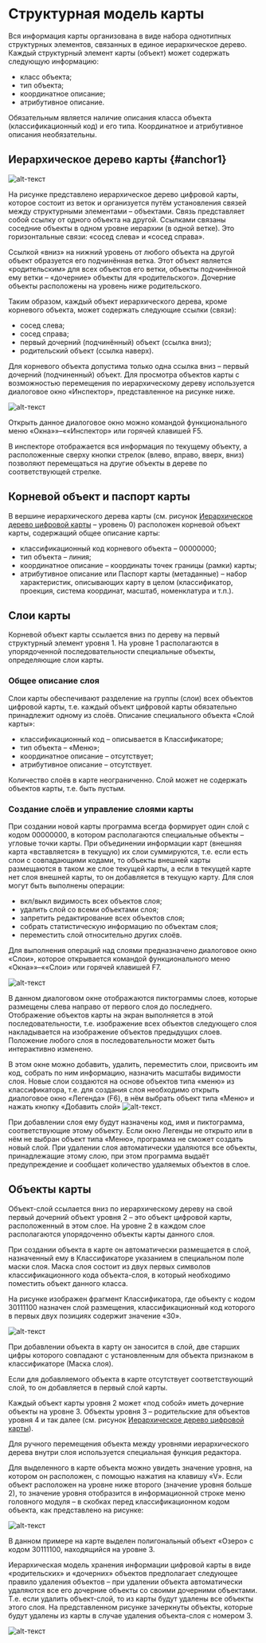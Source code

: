# Структурная модель карты

Вся информация карты организована в виде набора однотипных структурных элементов, связанных в единое иерархическое дерево.
Каждый структурный элемент карты (объект) может содержать следующую информацию:
+ класс объекта;
+ тип объекта;
+ координатное описание;
+ атрибутивное описание.

Обязательным является наличие описания класса объекта (классификационный код) и его типа. Координатное и атрибутивное описания необязательны.

## Иерархическое дерево карты {#anchor1}

![alt-текст](_assets/hierarchical_tree.png "Иерархическое дерево цифровой карты")

На рисунке представлено иерархическое дерево цифровой карты, которое состоит из веток и организуется путём установления связей между структурными элементами – объектами. Связь представляет собой ссылку от одного объекта на другой. Ссылками связаны соседние объекты в одном уровне иерархии (в одной ветке). Это горизонтальные связи: «сосед слева» и «сосед справа».

Ссылкой «вниз» на нижний уровень от любого объекта на другой объект образуется его подчинённая ветка. Этот объект является «родительским» для всех объектов его ветки, объекты подчинённой ему ветки – «дочерние» объекты для «родительского». Дочерние объекты расположены на уровень ниже родительского.
 
Таким образом, каждый объект иерархического дерева, кроме корневого объекта, может содержать следующие ссылки (связи):
+ сосед слева;
+ сосед справа;
+ первый дочерний (подчинённый) объект (ссылка вниз);
+ родительский объект (ссылка наверх).

Для корневого объекта допустима только одна ссылка вниз – первый дочерний (подчиненный) объект.
Для просмотра объектов карты с возможностью перемещения по иерархическому дереву используется диалоговое окно «Инспектор», представленное на рисунке ниже.

![alt-текст](_assets/inspector.png "Диалоговое окно «Инспектор»")

Открыть данное диалоговое окно можно командой функционального меню «Окна»»–««Инспектор» или горячей клавишей F5.

В инспекторе отображается вся информация по текущему объекту, а расположенные сверху кнопки стрелок (влево, вправо, вверх, вниз) позволяют перемещаться на другие объекты в дереве по соответствующей стрелке.

## Корневой объект и паспорт карты

В вершине иерархического дерева карты (см. рисунок [Иерархическое дерево цифровой карты](#anchor1) – уровень 0) расположен корневой объект карты, содержащий общее описание карты:
+ классификационный код корневого объекта – 00000000;
+ тип объекта – линия;
+ координатное описание – координаты точек границы (рамки) карты;
+ атрибутивное описание или Паспорт карты (метаданные) – набор характеристик, описывающих карту в целом (классификатор, проекция, система координат, масштаб, номенклатура и т.п.).

## Слои карты

Корневой объект карты ссылается вниз по дереву на первый структурный элемент уровня 1. На уровне 1 располагаются в упорядоченной последовательности специальные объекты, определяющие слои карты.

### Общее описание слоя

Слои карты обеспечивают разделение на группы (слои) всех объектов цифровой карты, т.е. каждый объект цифровой карты обязательно принадлежит одному из слоёв. 
Описание специального объекта «Слой карты»:
+ классификационный код – описывается в Классификаторе;
+ тип объекта – «Меню»;
+ координатное описание – отсутствует;
+ атрибутивное описание – отсутствует.

Количество слоёв в карте неограниченно. Слой может не содержать объектов карты, т.е. быть пустым.

### Создание слоёв и управление слоями карты

При создании новой карты программа всегда формирует один слой с кодом 00000000, в котором располагаются специальные объекты – угловые точки карты. При объединении информации карт (внешняя карта «вставляется» в текущую) их слои суммируются, т.е. если есть слои с совпадающими кодами, то объекты внешней карты размещаются в таком же слое текущей карты, а если в текущей карте нет слоя внешней карты, то он добавляется в текущую карту.
Для слоя могут быть выполнены операции: 
+ вкл/выкл видимость всех объектов слоя;
+ удалить слой со всеми объектами слоя;
+ запретить редактирование всех объектов слоя;
+ собрать статистическую информацию по объектам слоя;
+ переместить слой относительно других слоёв.

Для выполнения операций над слоями предназначено диалоговое окно «Слои», которое открывается командой функционального меню «Окна»»–««Слои» или горячей клавишей F7.

![alt-текст](_assets/layers.png "Диалоговое окно «Слои»")

В данном диалоговом окне отображаются пиктограммы слоев, которые размещены слева направо от первого слоя до последнего. Отображение объектов карты на экран выполняется в этой последовательности, т.е. изображение всех объектов следующего слоя накладывается на изображение объектов предыдущих слоев. Положение любого слоя в последовательности может быть интерактивно изменено.

В этом окне можно добавить, удалить, переместить слои, присвоить им код, собрать по ним информацию, назначить масштабы видимости слоя. Новые слои создаются на основе объектов типа «меню» из классификатора, т.е. для создания слоя необходимо открыть диалоговое окно «Легенда» (F6), в нём выбрать объект типа «Меню» и нажать кнопку «Добавить слой» ![alt-текст](_assets/layer_add.png "Кнопка «Добавить слой»").

При добавлении слоя ему будут назначены код, имя и пиктограмма, соответствующие этому объекту. Если окно Легенды не открыто или в нём не выбран объект типа «Меню», программа не сможет создать новый слой. При удалении слоя автоматически удаляются все объекты, принадлежащие этому слою, при этом программа выдаёт предупреждение и сообщает количество удаляемых объектов в слое.

## Объекты карты

Объект-слой ссылается вниз по иерархическому дереву на свой первый дочерний объект уровня 2 – это объект цифровой карты, расположенный в этом слое. На уровне 2 в каждом слое располагаются упорядоченно объекты карты данного слоя.

При создании объекта в карте он автоматически размещается в слой, назначенный ему в Классификаторе указанием в специальном поле маски слоя. Маска слоя состоит из двух первых символов классификационного кода объекта-слоя, в который необходимо поместить объект данного класса.

На рисунке изображен фрагмент Классификатора, где объекту с кодом 30111100 назначен слой размещения, классификационный код которого в первых двух позициях содержит значение «30».

![alt-текст](_assets/layer_mask.png "Маска слоя карты в классификаторе для автоматического размещения объекта в карте")

При добавлении объекта в карту он заносится в слой, две старших цифры которого совпадают с установленным для объекта признаком в классификаторе (Маска слоя).

Если для добавляемого объекта в карте отсутствует соответствующий слой, то он добавляется в первый слой карты.

Каждый объект карты уровня 2 может «под собой» иметь дочерние объекты на уровне 3. Объекты уровня 3 – родительские для объектов уровня 4 и так далее (см. рисунок [Иерархическое дерево цифровой карты](#anchor1)).

Для ручного перемещения объекта между уровнями иерархического дерева внутри слоя используется специальная функция редактора.

Для выделенного в карте объекта можно увидеть значение уровня, на котором он расположен, с помощью нажатия на клавишу «V». Если объект расположен на уровне ниже второго (значение уровня больше 2), то значение уровня отобразится в информационной строке меню головного модуля – в скобках перед классификационном кодом объекта, как представлено на рисунке:

![alt-текст](_assets/layer_info.png "Отображение в информационной строке информации о выделенном объекте")

В данном примере на карте выделен полигональный объект «Озеро» с кодом 30111100, находящийся на уровне 3.

Иерархическая модель хранения информации цифровой карты в виде «родительских» и «дочерних» объектов предполагает следующее правило удаления объектов – при удалении объекта автоматически удаляются все его дочерние объекты со своими дочерними объектами. Т.е. если удалить объект-слой, то из карты будут удалены все объекты этого слоя. На представленном рисунке зачеркнуты объекты, которые будут удалены из карты в случае удаления объекта-слоя с номером 3.

![alt-текст](_assets/layer_del.png "Удаление объекта-слоя из цифровой карты")